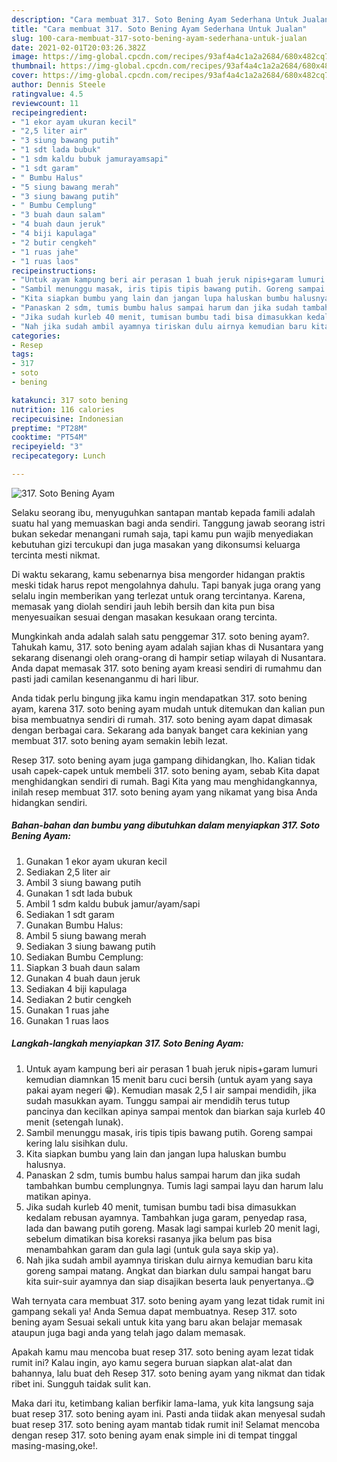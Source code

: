 ```yaml
---
description: "Cara membuat 317. Soto Bening Ayam Sederhana Untuk Jualan"
title: "Cara membuat 317. Soto Bening Ayam Sederhana Untuk Jualan"
slug: 100-cara-membuat-317-soto-bening-ayam-sederhana-untuk-jualan
date: 2021-02-01T20:03:26.382Z
image: https://img-global.cpcdn.com/recipes/93af4a4c1a2a2684/680x482cq70/317-soto-bening-ayam-foto-resep-utama.jpg
thumbnail: https://img-global.cpcdn.com/recipes/93af4a4c1a2a2684/680x482cq70/317-soto-bening-ayam-foto-resep-utama.jpg
cover: https://img-global.cpcdn.com/recipes/93af4a4c1a2a2684/680x482cq70/317-soto-bening-ayam-foto-resep-utama.jpg
author: Dennis Steele
ratingvalue: 4.5
reviewcount: 11
recipeingredient:
- "1 ekor ayam ukuran kecil"
- "2,5 liter air"
- "3 siung bawang putih"
- "1 sdt lada bubuk"
- "1 sdm kaldu bubuk jamurayamsapi"
- "1 sdt garam"
- " Bumbu Halus"
- "5 siung bawang merah"
- "3 siung bawang putih"
- " Bumbu Cemplung"
- "3 buah daun salam"
- "4 buah daun jeruk"
- "4 biji kapulaga"
- "2 butir cengkeh"
- "1 ruas jahe"
- "1 ruas laos"
recipeinstructions:
- "Untuk ayam kampung beri air perasan 1 buah jeruk nipis+garam lumuri kemudian diamnkan 15 menit baru cuci bersih (untuk ayam yang saya pakai ayam negeri 😁). Kemudian masak 2,5 l air sampai mendidih, jika sudah masukkan ayam. Tunggu sampai air mendidih terus tutup pancinya dan kecilkan apinya sampai mentok dan biarkan saja kurleb 40 menit (setengah lunak)."
- "Sambil menunggu masak, iris tipis tipis bawang putih. Goreng sampai kering lalu sisihkan dulu."
- "Kita siapkan bumbu yang lain dan jangan lupa haluskan bumbu halusnya."
- "Panaskan 2 sdm, tumis bumbu halus sampai harum dan jika sudah tambahkan bumbu cemplungnya. Tumis lagi sampai layu dan harum lalu matikan apinya."
- "Jika sudah kurleb 40 menit, tumisan bumbu tadi bisa dimasukkan kedalam rebusan ayamnya. Tambahkan juga garam, penyedap rasa, lada dan bawang putih goreng. Masak lagi sampai kurleb 20 menit lagi, sebelum dimatikan bisa koreksi rasanya jika belum pas bisa menambahkan garam dan gula lagi (untuk gula saya skip ya)."
- "Nah jika sudah ambil ayamnya tiriskan dulu airnya kemudian baru kita goreng sampai matang. Angkat dan biarkan dulu sampai hangat baru kita suir-suir ayamnya dan siap disajikan beserta lauk penyertanya..😋"
categories:
- Resep
tags:
- 317
- soto
- bening

katakunci: 317 soto bening 
nutrition: 116 calories
recipecuisine: Indonesian
preptime: "PT28M"
cooktime: "PT54M"
recipeyield: "3"
recipecategory: Lunch

---
```



![317. Soto Bening Ayam](https://img-global.cpcdn.com/recipes/93af4a4c1a2a2684/680x482cq70/317-soto-bening-ayam-foto-resep-utama.jpg)

Selaku seorang ibu, menyuguhkan santapan mantab kepada famili adalah suatu hal yang memuaskan bagi anda sendiri. Tanggung jawab seorang istri bukan sekedar menangani rumah saja, tapi kamu pun wajib menyediakan kebutuhan gizi tercukupi dan juga masakan yang dikonsumsi keluarga tercinta mesti nikmat.

Di waktu  sekarang, kamu sebenarnya bisa mengorder hidangan praktis meski tidak harus repot mengolahnya dahulu. Tapi banyak juga orang yang selalu ingin memberikan yang terlezat untuk orang tercintanya. Karena, memasak yang diolah sendiri jauh lebih bersih dan kita pun bisa menyesuaikan sesuai dengan masakan kesukaan orang tercinta. 



Mungkinkah anda adalah salah satu penggemar 317. soto bening ayam?. Tahukah kamu, 317. soto bening ayam adalah sajian khas di Nusantara yang sekarang disenangi oleh orang-orang di hampir setiap wilayah di Nusantara. Anda dapat memasak 317. soto bening ayam kreasi sendiri di rumahmu dan pasti jadi camilan kesenanganmu di hari libur.

Anda tidak perlu bingung jika kamu ingin mendapatkan 317. soto bening ayam, karena 317. soto bening ayam mudah untuk ditemukan dan kalian pun bisa membuatnya sendiri di rumah. 317. soto bening ayam dapat dimasak dengan berbagai cara. Sekarang ada banyak banget cara kekinian yang membuat 317. soto bening ayam semakin lebih lezat.

Resep 317. soto bening ayam juga gampang dihidangkan, lho. Kalian tidak usah capek-capek untuk membeli 317. soto bening ayam, sebab Kita dapat menghidangkan sendiri di rumah. Bagi Kita yang mau menghidangkannya, inilah resep membuat 317. soto bening ayam yang nikamat yang bisa Anda hidangkan sendiri.

<!--inarticleads1-->

##### Bahan-bahan dan bumbu yang dibutuhkan dalam menyiapkan 317. Soto Bening Ayam:

1. Gunakan 1 ekor ayam ukuran kecil
1. Sediakan 2,5 liter air
1. Ambil 3 siung bawang putih
1. Gunakan 1 sdt lada bubuk
1. Ambil 1 sdm kaldu bubuk jamur/ayam/sapi
1. Sediakan 1 sdt garam
1. Gunakan  Bumbu Halus:
1. Ambil 5 siung bawang merah
1. Sediakan 3 siung bawang putih
1. Sediakan  Bumbu Cemplung:
1. Siapkan 3 buah daun salam
1. Gunakan 4 buah daun jeruk
1. Sediakan 4 biji kapulaga
1. Sediakan 2 butir cengkeh
1. Gunakan 1 ruas jahe
1. Gunakan 1 ruas laos




<!--inarticleads2-->

##### Langkah-langkah menyiapkan 317. Soto Bening Ayam:

1. Untuk ayam kampung beri air perasan 1 buah jeruk nipis+garam lumuri kemudian diamnkan 15 menit baru cuci bersih (untuk ayam yang saya pakai ayam negeri 😁). Kemudian masak 2,5 l air sampai mendidih, jika sudah masukkan ayam. Tunggu sampai air mendidih terus tutup pancinya dan kecilkan apinya sampai mentok dan biarkan saja kurleb 40 menit (setengah lunak).
1. Sambil menunggu masak, iris tipis tipis bawang putih. Goreng sampai kering lalu sisihkan dulu.
1. Kita siapkan bumbu yang lain dan jangan lupa haluskan bumbu halusnya.
1. Panaskan 2 sdm, tumis bumbu halus sampai harum dan jika sudah tambahkan bumbu cemplungnya. Tumis lagi sampai layu dan harum lalu matikan apinya.
1. Jika sudah kurleb 40 menit, tumisan bumbu tadi bisa dimasukkan kedalam rebusan ayamnya. Tambahkan juga garam, penyedap rasa, lada dan bawang putih goreng. Masak lagi sampai kurleb 20 menit lagi, sebelum dimatikan bisa koreksi rasanya jika belum pas bisa menambahkan garam dan gula lagi (untuk gula saya skip ya).
1. Nah jika sudah ambil ayamnya tiriskan dulu airnya kemudian baru kita goreng sampai matang. Angkat dan biarkan dulu sampai hangat baru kita suir-suir ayamnya dan siap disajikan beserta lauk penyertanya..😋




Wah ternyata cara membuat 317. soto bening ayam yang lezat tidak rumit ini gampang sekali ya! Anda Semua dapat membuatnya. Resep 317. soto bening ayam Sesuai sekali untuk kita yang baru akan belajar memasak ataupun juga bagi anda yang telah jago dalam memasak.

Apakah kamu mau mencoba buat resep 317. soto bening ayam lezat tidak rumit ini? Kalau ingin, ayo kamu segera buruan siapkan alat-alat dan bahannya, lalu buat deh Resep 317. soto bening ayam yang nikmat dan tidak ribet ini. Sungguh taidak sulit kan. 

Maka dari itu, ketimbang kalian berfikir lama-lama, yuk kita langsung saja buat resep 317. soto bening ayam ini. Pasti anda tiidak akan menyesal sudah buat resep 317. soto bening ayam mantab tidak rumit ini! Selamat mencoba dengan resep 317. soto bening ayam enak simple ini di tempat tinggal masing-masing,oke!.

